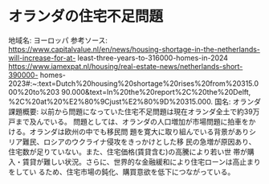 # オランダの住宅不足問題

地域名: ヨーロッパ
参考ソース: https://www.capitalvalue.nl/en/news/housing-shortage-in-the-netherlands-will-increase-for-at- least-three-years-to-316000-homes-in-2024 https://www.iamexpat.nl/housing/real-estate-news/netherlands-short-390000- homes-2023#:~:text=Dutch%20housing%20shortage%20rises%20from%20315.000%20to%203 90.000&text=In%20the%20report%2C%20the%20Delft, %2C%20at%20%E2%80%9Cjust%E2%80%9D%20315.000.
国名: オランダ
課題概要: 以前から問題になっていた住宅不足問題は現在オランダ全土で約39万戸まで及んでいる。 問題としては、オランダの人口増加が市場問題に拍車をかける。オランダは欧州の中でも移民問 題を寛大に取り組んでいる背景がありシリア難民、ロシアのウクライナ侵攻をきっかけとした移 民の急増が原因あり、住宅数が足りていない。また、住宅価格(賃貸含む)の高騰により若い世 帯が購入・賃貸が難しい状況。さらに、世界的な金融緩和により住宅ローンは高止まりをしてい るため、住宅市場の鈍化、購買意欲を低下につながっている。